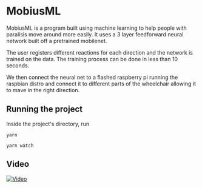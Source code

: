 # MobiusML

MobiusML is a program built using machine learning to help people with paralisis move around more easily.
It uses a 3 layer feedforward neural network built off a pretrained mobilenet.

The user registers different reactions for each direction and the network is trained on the data.
The training process can be done in less than 10 seconds.

We then connect the neural net to a flashed raspberry pi running the raspbian distro and connect it to different parts of the wheelchair allowing it to mave in the right direction. 

## Running the project
Inside the project's directory, run
```
yarn
```
```
yarn watch
```

## Video
[![Video](https://i.imgur.com/FxWnvRP.jpg "MobiusML")](https://www.youtube.com/watch?v=5V_Bs_FV69E)
